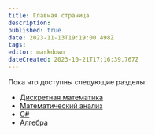 ```yaml
---
title: Главная страница
description: 
published: true
date: 2023-11-13T19:19:00.498Z
tags: 
editor: markdown
dateCreated: 2023-10-21T17:16:39.767Z
---
```


Пока что доступны следующие разделы:

-   [Дискретная математика](/discrete-math)
-   [Математический анализ](/matan)
-   [C#](/c-sharp)
-   [Алгебра](/algebra)